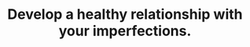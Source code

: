 ---
title: Develop a healthy relationship with your imperfections.
tags: buddhism human acceptance
selfcompassion: true
---